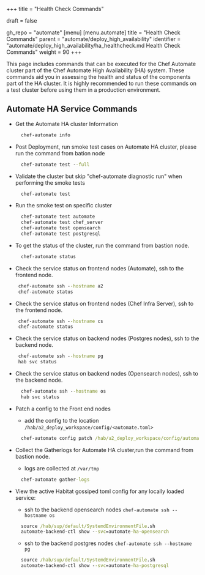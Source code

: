 +++
title = "Health Check Commands"

draft = false

gh_repo = "automate"
[menu]
  [menu.automate]
    title = "Health Check Commands"
    parent = "automate/deploy_high_availability"
    identifier = "automate/deploy_high_availability/ha_healthcheck.md Health Check Commands"
    weight = 90
+++

This page includes commands that can be executed for the Chef Automate cluster part of the Chef Automate High Availability (HA) system. These commands aid you in assessing the health and status of the components part of the HA cluster. It is highly recommended to run these commands on a test cluster before using them in a production environment.

## Automate HA Service Commands

- Get the Automate HA cluster Information 
  ```cmd
    chef-automate info 
  ```

- Post Deployment, run smoke test cases on Automate HA cluster, please run the command from bation node
  ```cmd
    chef-automate test --full 
  ```

- Validate the cluster but skip "chef-automate diagnostic run" when performing the smoke tests
  ```cmd
    chef-automate test  
  ```

- Run the smoke test on specific cluster 
  ```cmd
    chef-automate test automate
    chef-automate test chef_server
    chef-automate test opensearch
    chef-automate test postgresql 
  ```


- To get the status of the cluster, run the command from bastion node. 
  ```cmd
    chef-automate status 
  ```

- Check the service status on frontend nodes (Automate), ssh to the frontend node.
   ```cmd 
    chef-automate ssh --hostname a2
    chef-automate status
  ```

- Check the service status on frontend nodes (Chef Infra Server), ssh to the frontend node.
   ```cmd 
    chef-automate ssh --hostname cs
    chef-automate status
  ```

- Check the service status on backend nodes (Postgres nodes), ssh to the backend node.
  ```cmd 
   chef-automate ssh --hostname pg
   hab svc status
  ```

- Check the service status on backend nodes (Opensearch nodes), ssh to the backend node.
  ```cmd 
    chef-automate ssh --hostname os
    hab svc status
  ```

- Patch a config to the Front end nodes 
  - add the config to the location `/hab/a2_deploy_workspace/config/<automate.toml>`
  ``` cmd
    chef-automate config patch /hab/a2_deploy_workspace/config/automate.toml
  ```

- Collect the Gatherlogs for Automate HA cluster,run the command from bastion node.  
  - logs are collected at `/var/tmp`
  ```cmd
    chef-automate gather-logs
  ```

- View the active Habitat gossiped toml config for any locally loaded service:
  - ssh to the backend opensearch nodes `chef-automate ssh --hostname os`
  ```cmd
    source /hab/sup/default/SystemdEnvironmentFile.sh
    automate-backend-ctl show --svc=automate-ha-opensearch
  ```
  - ssh to the backend postgres nodes `chef-automate ssh --hostname pg`
  ```cmd
    source /hab/sup/default/SystemdEnvironmentFile.sh
    automate-backend-ctl show --svc=automate-ha-postgresql
  ```